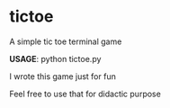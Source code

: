 # tictoe
A simple tic toe terminal game

**USAGE**: python tictoe.py

I wrote this game just for fun

Feel free to use that for didactic purpose
